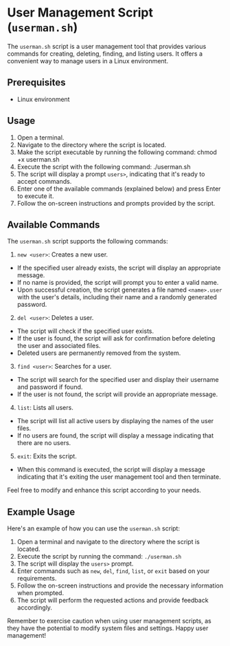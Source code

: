 # User Management Script (`userman.sh`)

The `userman.sh` script is a user management tool that provides various commands for creating, deleting, finding, and listing users.
It offers a convenient way to manage users in a Linux environment.

## Prerequisites
- Linux environment

## Usage
1. Open a terminal.
2. Navigate to the directory where the script is located.
3. Make the script executable by running the following command:
chmod +x userman.sh
4. Execute the script with the following command:
./userman.sh
5. The script will display a prompt `users>`, indicating that it's ready to accept commands.
6. Enter one of the available commands (explained below) and press Enter to execute it.
7. Follow the on-screen instructions and prompts provided by the script.

## Available Commands
The `userman.sh` script supports the following commands:

1. `new <user>`: Creates a new user.
- If the specified user already exists, the script will display an appropriate message.
- If no name is provided, the script will prompt you to enter a valid name.
- Upon successful creation, the script generates a file named `<name>.user` with the user's details, including their name and a randomly generated password.

2. `del <user>`: Deletes a user.
- The script will check if the specified user exists.
- If the user is found, the script will ask for confirmation before deleting the user and associated files.
- Deleted users are permanently removed from the system.

3. `find <user>`: Searches for a user.
- The script will search for the specified user and display their username and password if found.
- If the user is not found, the script will provide an appropriate message.

4. `list`: Lists all users.
- The script will list all active users by displaying the names of the user files.
- If no users are found, the script will display a message indicating that there are no users.

5. `exit`: Exits the script.
- When this command is executed, the script will display a message indicating that it's exiting the user management tool and then terminate.

Feel free to modify and enhance this script according to your needs.

## Example Usage

Here's an example of how you can use the `userman.sh` script:

1. Open a terminal and navigate to the directory where the script is located.
2. Execute the script by running the command: `./userman.sh`
3. The script will display the `users>` prompt.
4. Enter commands such as `new`, `del`, `find`, `list`, or `exit` based on your requirements.
5. Follow the on-screen instructions and provide the necessary information when prompted.
6. The script will perform the requested actions and provide feedback accordingly.

Remember to exercise caution when using user management scripts, as they have the potential to modify system files and settings.
Happy user management!
